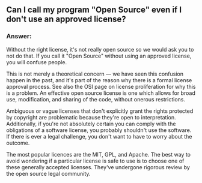 ## Can I call my program "Open Source" even if I don't use an approved license?

### Answer: 

Without the right license, it's not really open source so we would ask you to not do that. If you call it "Open Source" without using an approved license, you will confuse people. 

This is not merely a theoretical concern — we have seen this confusion happen in the past, and it's part of the reason why there is a formal license approval process. See also the OSI page on license proliferation for why this is a problem. An effective open source license is one which allows for broad use, modification, and sharing of the code, without onerous restrictions. 

Ambiguous or vague licenses that don't explicitly grant the rights protected by copyright are problematic because they're open to interpretation. Additionally, if you're not absolutely certain you can comply with the obligations of a software license, you probably shouldn't use the software. If there is ever a legal challenge, you don't want to have to worry about the outcome. 

The most popular licences are the MIT, GPL, and Apache. The best way to avoid wondering if a particular license is safe to use is to choose one of these generally accepted licenses. They've undergone rigorous review by the open source legal community.

